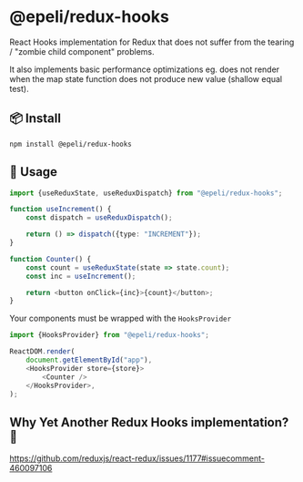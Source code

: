 # @epeli/redux-hooks

React Hooks implementation for Redux that does not suffer from the tearing /
"zombie child component" problems.

It also implements basic performance optimizations eg. does not render when the
map state function does not produce new value (shallow equal test).

## 📦 Install

    npm install @epeli/redux-hooks

## 📖 Usage

```ts
import {useReduxState, useReduxDispatch} from "@epeli/redux-hooks";

function useIncrement() {
    const dispatch = useReduxDispatch();

    return () => dispatch({type: "INCREMENT"});
}

function Counter() {
    const count = useReduxState(state => state.count);
    const inc = useIncrement();

    return <button onClick={inc}>{count}</button>;
}
```

Your components must be wrapped with the `HooksProvider`

```ts
import {HooksProvider} from "@epeli/redux-hooks";

ReactDOM.render(
    document.getElementById("app"),
    <HooksProvider store={store}>
        <Counter />
    </HooksProvider>,
);
```


## Why Yet Another Redux Hooks implementation? 🤔

https://github.com/reduxjs/react-redux/issues/1177#issuecomment-460097106
